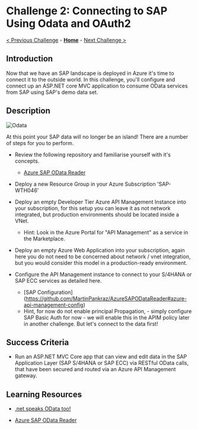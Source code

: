 # Challenge 2: Connecting to SAP Using Odata and OAuth2

[< Previous Challenge](./01-SAP-Auto-Deployment.md) - **[Home](../README.md)** - [Next Challenge >](./03-GeodePattern.md)

## Introduction

Now that we have an SAP landscape is deployed in Azure it's time to connect it to the outside world. 
In this challenge, you'll configure and connect up an ASP.NET core MVC application to consume OData services from SAP using SAP's demo data set.

## Description

![Odata](Images/Challenge_OData_SAP_Architecture.png)

At this point your SAP data will no longer be an island! There are a number of steps for you to perform.

- Review the following repository and familiarise yourself with it's concepts.
	- [Azure SAP OData Reader](https://github.com/MartinPankraz/AzureSAPODataReader)

- Deploy a new Resource Group in your Azure Subscription 'SAP-WTH046'

- Deploy an empty Developer Tier Azure API Management Instance into your subscription, for this setup you can leave it as not network integrated, but production environments should be located inside a VNet. 
	- Hint: Look in the Azure Portal for "API Management" as a service in the Marketplace.  
		
- Deploy an empty Azure Web Application into your subscription, again here you do not need to be concerned about network / vnet integration, but you would consider this model in a production-ready environment.

- Configure the API Management instance to connect to your S/4HANA or SAP ECC services as detailed here. 
	- [SAP Configuration] (https://github.com/MartinPankraz/AzureSAPODataReader#azure-api-management-config)
	- Hint, for now do not enable principal Propagation, - simply configure SAP Basic Auth for now - we will enable this in the APIM policy later in another challenge. But let's connect to the data first! 
	
## Success Criteria

- Run an ASP.NET MVC Core app that can view and edit data in the SAP Application Layer (SAP S/4HANA or SAP ECC) via RESTful OData calls, that have been secured and routed via an Azure API Management gateway.

## Learning Resources

- [.net speaks OData too!](https://blogs.sap.com/2021/08/12/.net-speaks-odata-too-how-to-implement-azure-app-service-with-sap-odata-gateway)

- [Azure SAP OData Reader](https://github.com/MartinPankraz/AzureSAPODataReader)


